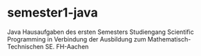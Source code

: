 # semester1-java
Java Hausaufgaben des ersten Semesters
Studiengang Scientific Programming in Verbindung der Ausbildung zum Mathematisch-Technischen SE.
FH-Aachen
